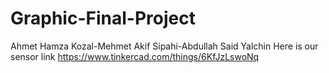 # Graphic-Final-Project
Ahmet Hamza Kozal-Mehmet Akif Sipahi-Abdullah Said Yalchin
Here is our sensor link https://www.tinkercad.com/things/6KfJzLswoNq



